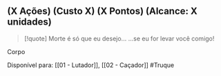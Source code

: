 ## (X Ações) (Custo X) (X Pontos) (Alcance: X unidades)
> [!quote] Morte é só que eu desejo... ...se eu for levar você comigo!

Corpo

Disponível para: [[01 - Lutador]], [[02 - Caçador]]
#Truque 